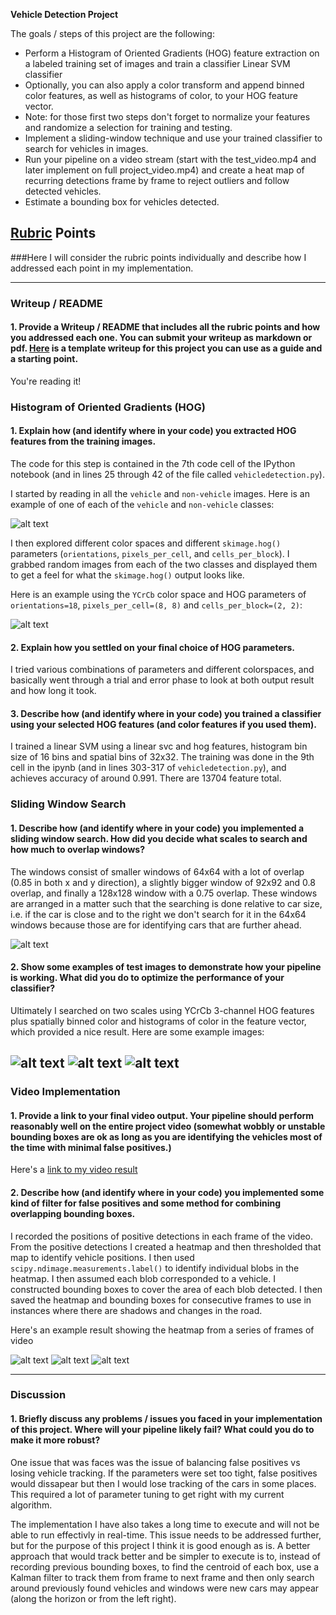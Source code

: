 
**Vehicle Detection Project**

The goals / steps of this project are the following:

* Perform a Histogram of Oriented Gradients (HOG) feature extraction on a labeled training set of images and train a classifier Linear SVM classifier
* Optionally, you can also apply a color transform and append binned color features, as well as histograms of color, to your HOG feature vector. 
* Note: for those first two steps don't forget to normalize your features and randomize a selection for training and testing.
* Implement a sliding-window technique and use your trained classifier to search for vehicles in images.
* Run your pipeline on a video stream (start with the test_video.mp4 and later implement on full project_video.mp4) and create a heat map of recurring detections frame by frame to reject outliers and follow detected vehicles.
* Estimate a bounding box for vehicles detected.

[//]: # (Image References)
[image1]: ./output_images/car_not_car.jpg
[image2]: ./output_images/hog0.jpg
[image3]: ./output_images/windows.jpg
[image4]: ./output_images/vehicle_detection_example1.jpg
[image5]: ./output_images/vehicle_detection_example2.jpg
[image6]: ./output_images/vehicle_detection_example3.jpg
[image7]: ./output_images/detectionexample1.jpg
[image8]: ./output_images/detectionexample2.jpg
[image9]: ./output_images/detectionexample3.jpg
[video1]: ./project_video.mp4

## [Rubric](https://review.udacity.com/#!/rubrics/513/view) Points
###Here I will consider the rubric points individually and describe how I addressed each point in my implementation.  

---
### Writeup / README

#### 1. Provide a Writeup / README that includes all the rubric points and how you addressed each one.  You can submit your writeup as markdown or pdf.  [Here](https://github.com/udacity/CarND-Vehicle-Detection/blob/master/writeup_template.md) is a template writeup for this project you can use as a guide and a starting point.  

You're reading it!

### Histogram of Oriented Gradients (HOG)

#### 1. Explain how (and identify where in your code) you extracted HOG features from the training images.

The code for this step is contained in the 7th code cell of the IPython notebook (and in lines 25 through 42 of the file called `vehicledetection.py`).  

I started by reading in all the `vehicle` and `non-vehicle` images.  Here is an example of one of each of the `vehicle` and `non-vehicle` classes:

![alt text][image1]

I then explored different color spaces and different `skimage.hog()` parameters (`orientations`, `pixels_per_cell`, and `cells_per_block`).  I grabbed random images from each of the two classes and displayed them to get a feel for what the `skimage.hog()` output looks like.

Here is an example using the `YCrCb` color space and HOG parameters of `orientations=18`, `pixels_per_cell=(8, 8)` and `cells_per_block=(2, 2)`:


![alt text][image2]

#### 2. Explain how you settled on your final choice of HOG parameters.

I tried various combinations of parameters and different colorspaces, and basically went through a trial and error phase to look at both output result and how long it took. 

#### 3. Describe how (and identify where in your code) you trained a classifier using your selected HOG features (and color features if you used them).

I trained a linear SVM using a linear svc and hog features, histogram bin size of 16 bins and spatial bins of 32x32. The training was done in the 9th cell in the ipynb (and in lines 303-317 of `vehicledetection.py`), and achieves accuracy of around 0.991. There are 13704 feature total.

### Sliding Window Search

#### 1. Describe how (and identify where in your code) you implemented a sliding window search.  How did you decide what scales to search and how much to overlap windows?

The windows consist of smaller windows of 64x64 with a lot of overlap (0.85 in both x and y direction), a slightly bigger window of 92x92 and 0.8 overlap, and finally a 128x128 window with a 0.75 overlap. These windows are arranged in a matter such that the searching is done relative to car size, i.e. if the car is close and to the right we don't search for it in the 64x64 windows because those are for identifying cars that are further ahead.

![alt text][image3]

#### 2. Show some examples of test images to demonstrate how your pipeline is working.  What did you do to optimize the performance of your classifier?

Ultimately I searched on two scales using YCrCb 3-channel HOG features plus spatially binned color and histograms of color in the feature vector, which provided a nice result.  Here are some example images:

![alt text][image4]
![alt text][image5]
![alt text][image6]
---

### Video Implementation

#### 1. Provide a link to your final video output.  Your pipeline should perform reasonably well on the entire project video (somewhat wobbly or unstable bounding boxes are ok as long as you are identifying the vehicles most of the time with minimal false positives.)
Here's a [link to my video result](./project_video.mp4)


#### 2. Describe how (and identify where in your code) you implemented some kind of filter for false positives and some method for combining overlapping bounding boxes.

I recorded the positions of positive detections in each frame of the video.  From the positive detections I created a heatmap and then thresholded that map to identify vehicle positions.  I then used `scipy.ndimage.measurements.label()` to identify individual blobs in the heatmap.  I then assumed each blob corresponded to a vehicle.  I constructed bounding boxes to cover the area of each blob detected. I then saved the heatmap and bounding boxes for consecutive frames to use in instances where there are shadows and changes in the road.   

Here's an example result showing the heatmap from a series of frames of video

![alt text][image7]
![alt text][image8]
![alt text][image9]

---

### Discussion

#### 1. Briefly discuss any problems / issues you faced in your implementation of this project.  Where will your pipeline likely fail?  What could you do to make it more robust?

One issue that was faces was the issue of balancing false positives vs losing vehicle tracking. If the parameters were set too tight, false positives would dissapear but then I would lose tracking of the cars in some places. This required a lot of parameter tuning to get right with my current algorithm.

The implementation I have also takes a long time to execute and will not be able to run effectivly in real-time. This issue needs to be addressed further, but for the purpose of this project I think it is good enough as is. A better approach that would track better and be simpler to execute is to, instead of recording previous bounding boxes, to find the centroid of each box, use a Kalman filter to track them from frame to next frame and then only search around previously found vehicles and windows were new cars may appear (along the horizon or from the left right).
